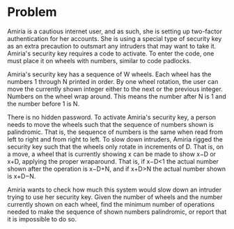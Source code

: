 # Problem

Amiria is a cautious internet user, and as such, she is setting up two-factor authentication for her accounts. She is using a special type of security key as an extra precaution to outsmart any intruders that may want to take it. Amiria's security key requires a code to activate. To enter the code, one must place it on wheels with numbers, similar to code padlocks.

Amiria's security key has a sequence of W wheels. Each wheel has the numbers 1 through N printed in order. By one wheel rotation, the user can move the currently shown integer either to the next or the previous integer. Numbers on the wheel wrap around. This means the number after N is 1 and the number before 1 is N.

There is no hidden password. To activate Amiria's security key, a person needs to move the wheels such that the sequence of numbers shown is palindromic. That is, the sequence of numbers is the same when read from left to right and from right to left. To slow down intruders, Amiria rigged the security key such that the wheels only rotate in increments of D. That is, on a move, a wheel that is currently showing x can be made to show x−D or x+D, applying the proper wraparound. That is, if x−D<1 the actual number shown after the operation is x−D+N, and if x+D>N the actual number shown is x+D−N.

Amiria wants to check how much this system would slow down an intruder trying to use her security key. Given the number of wheels and the number currently shown on each wheel, find the minimum number of operations needed to make the sequence of shown numbers palindromic, or report that it is impossible to do so.

